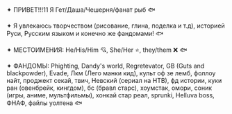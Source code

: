 ✦ ПРИВЕТ!!!11 Я Гет/Даша/Чешерня/фанат рыб 🐟

✦ Я увлекаюсь творчеством (рисование, глина, поделка и т.д), историей Руси, Русским языком и конечно же фандомами! 🐟

✦ МЕСТОИМЕНИЯ: He/His/Him 💘, She/Her ⭐, they/them ❌ 🐟

✦ ФАНДОМЫ: Phighting, Dandy's world, Regretevator, GB (Guts and blackpowder), Evade, Лкм (Лего манки кид), культ оф зе лемб, фоллоу найт, проджект секай, твич, Невский (сериал на НТВ), фд истории, куки ран (овенбрейк, кингдом), бс (бравл старс), хоумстак, омори, соник (игры, аниме, мультфильмы), хонкай стар реал, sprunki, Helluva boss, ФНАФ, файлы уолтена 🐟
